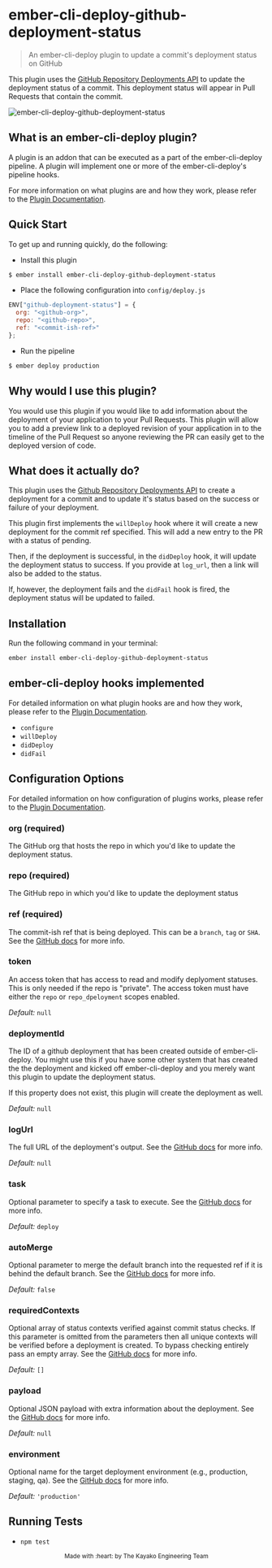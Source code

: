 # ember-cli-deploy-github-deployment-status

> An ember-cli-deploy plugin to update a commit's deployment status on GitHub

This plugin uses the [GitHub Repository Deployments API][1] to update the
deployment status of a commit. This deployment status will appear in Pull
Requests that contain the commit.

![ember-cli-deploy-github-deployment-status](https://cloud.githubusercontent.com/assets/416724/19148242/a15e74c8-8bb3-11e6-9470-33eb8332edd1.gif)

## What is an ember-cli-deploy plugin?

A plugin is an addon that can be executed as a part of the ember-cli-deploy
pipeline. A plugin will implement one or more of the ember-cli-deploy's pipeline
hooks.

For more information on what plugins are and how they work, please refer to the
[Plugin Documentation][2].

## Quick Start

To get up and running quickly, do the following:

- Install this plugin

```bash
$ ember install ember-cli-deploy-github-deployment-status
```

- Place the following configuration into `config/deploy.js`

```javascript
ENV["github-deployment-status"] = {
  org: "<github-org>",
  repo: "<github-repo>",
  ref: "<commit-ish-ref>"
};
```

- Run the pipeline

```bash
$ ember deploy production
```

## Why would I use this plugin?

You would use this plugin if you would like to add information about the
deployment of your application to your Pull Requests. This plugin will allow you
to add a preview link to a deployed revision of your application in to the
timeline of the Pull Request so anyone reviewing the PR can easily get to the
deployed version of code.

## What does it actually do?

This plugin uses the [Github Repository Deployments API][1] to create a deployment for a commit and to update it's status based on the success or failure of your deployment.

This plugin first implements the `willDeploy` hook where it will create a new deployment for the commit ref specified. This will add a new entry to the PR with a status of pending.

Then, if the deployment is successful, in the `didDeploy` hook, it will update the deployment status to success. If you provide at `log_url`, then a link will also be added to the status.

If, however, the deployment fails and the `didFail` hook is fired, the deployment status will be updated to failed.

## Installation

Run the following command in your terminal:

```bash
ember install ember-cli-deploy-github-deployment-status
```

## ember-cli-deploy hooks implemented

For detailed information on what plugin hooks are and how they work, please
refer to the [Plugin Documentation][2].

- `configure`
- `willDeploy`
- `didDeploy`
- `didFail`

## Configuration Options

For detailed information on how configuration of plugins works, please refer to
the [Plugin Documentation][2].

### org (required)

The GitHub org that hosts the repo in which you'd like to update the deployment
status.

### repo (required)

The GitHub repo in which you'd like to update the deployment status

### ref (required)

The commit-ish ref that is being deployed. This can be a `branch`, `tag` or
`SHA`. See the [GitHub docs][3] for more info.

### token

An access token that has access to read and modify deplyoment statuses. This is
only needed if the repo is "private". The access token must have either the
`repo` or `repo_dpeloyment` scopes enabled.

_Default:_ `null`

### deploymentId

The ID of a github deployment that has been created outside of ember-cli-deploy.
You might use this if you have some other system that has created the the deployment and kicked off ember-cli-deploy and you merely want this plugin to update the deployment status.

If this property does not exist, this plugin will create the deployment as well.

_Default:_ `null`

### logUrl

The full URL of the deployment's output. See the [GitHub docs][4] for more info.

_Default:_ `null`

### task

Optional parameter to specify a task to execute. See the [GitHub docs][3] for
more info.

_Default:_ `deploy`

### autoMerge

Optional parameter to merge the default branch into the requested ref if it is
behind the default branch. See the [GitHub docs][3] for more info.

_Default:_ `false`

### requiredContexts

Optional array of status contexts verified against commit status checks. If this
parameter is omitted from the parameters then all unique contexts will be
verified before a deployment is created. To bypass checking entirely pass an
empty array. See the [GitHub docs][3] for more info.

_Default:_ `[]`

### payload

Optional JSON payload with extra information about the deployment. See the
[GitHub docs][3] for more info.

_Default:_ `null`

### environment

Optional name for the target deployment environment (e.g., production, staging,
qa). See the [GitHub docs][3] for more info.

_Default:_ `'production'`

## Running Tests

- `npm test`

<p align="center"><sub>Made with :heart: by The Kayako Engineering Team</sub></p>

[1]: https://developer.github.com/v3/repos/deployments/ "GitHub Deployments API"
[2]: http://ember-cli-deploy.com/plugins "Plugin Documentation"
[3]: https://developer.github.com/v3/repos/deployments/#create-a-deployment "Github Deployments - Create a Deployment"
[4]: https://developer.github.com/v3/repos/deployments/#create-a-deployment-status "Github Deployments - Create a Deployment Status"

